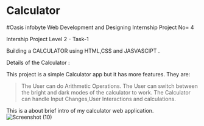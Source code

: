 # Calculator

#Oasis infobyte Web Development and Designing Internship Project No= 4

Intership Project Level 2 - Task-1

Building a CALCULATOR using HTML,CSS and JASVASCIPT .

Details of the Calculator :

This project is a simple Calculator app but it has more features. They are:
>The User can do Arithmetic Operations. 
>The User can switch between the bright and dark modes of the calculator to work.
>The Calculator can handle Input Changes,User Interactions and calculations.

This is a about brief intro of my calculator web application.
![Screenshot (10)](https://user-images.githubusercontent.com/95516178/233756229-7b41fa01-e9ee-45cf-94f7-906b9495faed.png)

